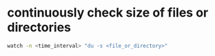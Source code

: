 # continuously check size of files or directories

```bash
watch -n <time_interval> "du -s <file_or_directory>"
```
